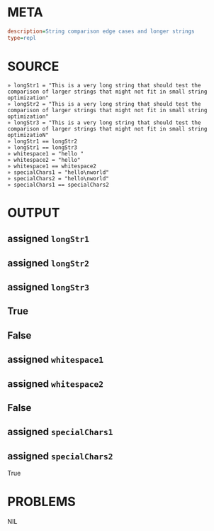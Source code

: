 # META
~~~ini
description=String comparison edge cases and longer strings
type=repl
~~~
# SOURCE
~~~roc
» longStr1 = "This is a very long string that should test the comparison of larger strings that might not fit in small string optimization"
» longStr2 = "This is a very long string that should test the comparison of larger strings that might not fit in small string optimization"
» longStr3 = "This is a very long string that should test the comparison of larger strings that might not fit in small string optimizatioN"
» longStr1 == longStr2
» longStr1 == longStr3
» whitespace1 = "hello "
» whitespace2 = "hello"
» whitespace1 == whitespace2
» specialChars1 = "hello\nworld"
» specialChars2 = "hello\nworld"
» specialChars1 == specialChars2
~~~
# OUTPUT
assigned `longStr1`
---
assigned `longStr2`
---
assigned `longStr3`
---
True
---
False
---
assigned `whitespace1`
---
assigned `whitespace2`
---
False
---
assigned `specialChars1`
---
assigned `specialChars2`
---
True
# PROBLEMS
NIL
